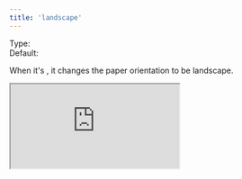```yaml
---
title: 'landscape'
--- 
```


Type: <Type children='<boolean>'/><br/>
Default: <Type children='true'/>

When it's <Type children='true'/>, it changes the paper orientation to be landscape.

<Iframe
  src="https://api.microlink.io/?url=https://www.algolia.com&pdf&landscape&embed=pdf.url"
/>

<MultiCodeEditor languages={{
  Shell: `microlink https://www.algolia.com&pdf&landscape`,
  'Node.js': `const mql = require('@microlink/mql')
 
module.exports = async () => {
  const { status, data, response } = await mql(
    'https://www.algolia.com', { 
      pdf: true,
      landscape: true
  })
  console.log(data)
}
  `
  }} 
/>
